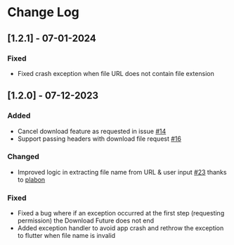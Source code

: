 # Change Log

## [1.2.1] - 07-01-2024
### Fixed
- Fixed crash exception when file URL does not contain file extension

## [1.2.0] - 07-12-2023
### Added
- Cancel download feature as requested in issue [#14](https://github.com/abdallah-odeh/flutter_file_downloader/issues/14)
- Support passing headers with download file request [#16](https://github.com/abdallah-odeh/flutter_file_downloader/issues/16)

### Changed
- Improved logic in extracting file name from URL & user input [#23](https://github.com/abdallah-odeh/flutter_file_downloader/issues/23) thanks to [plabon](https://github.com/plabon)

### Fixed
- Fixed a bug where if an exception occurred at the first step (requesting permission) the Download Future does not end
- Added exception handler to avoid app crash and rethrow the exception to flutter when file name is invalid